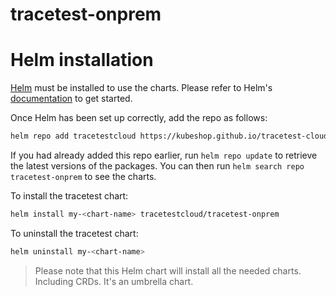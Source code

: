 # tracetest-onprem

# Helm installation

[Helm](https://helm.sh) must be installed to use the charts.  Please refer to
Helm's [documentation](https://helm.sh/docs) to get started.

Once Helm has been set up correctly, add the repo as follows:
```sh
helm repo add tracetestcloud https://kubeshop.github.io/tracetest-cloud-charts
```

If you had already added this repo earlier, run `helm repo update` to retrieve
the latest versions of the packages.  You can then run `helm search repo
tracetest-onprem` to see the charts.

To install the tracetest chart:
```sh
helm install my-<chart-name> tracetestcloud/tracetest-onprem
```
To uninstall the tracetest chart:
```sh
helm uninstall my-<chart-name>
```
> Please note that this Helm chart will install all the needed charts. Including CRDs. It's an umbrella chart.